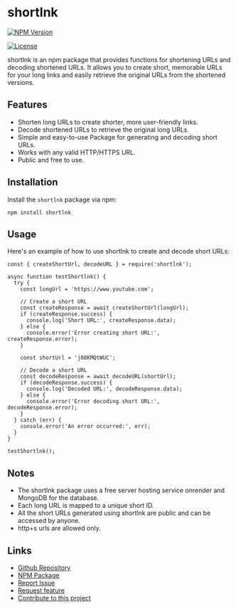 # shortlnk

[![NPM Version](https://img.shields.io/npm/v/shortlnk.svg)](https://www.npmjs.com/package/shortlnk)

[![License](https://img.shields.io/npm/l/shortlnk.svg)](https://github.com/CoHarsh/shortlink-npm-pkg/blob/main/LICENSE)

shortlnk is an npm package that provides functions for shortening URLs and decoding shortened URLs. It allows you to create short, memorable URLs for your long links and easily retrieve the original URLs from the shortened versions.

## Features

- Shorten long URLs to create shorter, more user-friendly links.
- Decode shortened URLs to retrieve the original long URLs.
- Simple and easy-to-use Package for generating and decoding short URLs.
- Works with any valid HTTP/HTTPS URL.
- Public and free to use.

## Installation

Install the `shortlnk` package via npm:

```shell
npm install shortlnk
```

## Usage

Here's an example of how to use shortlnk to create and decode short URLs:

```
const { createShortUrl, decodeURL } = require('shortlnk');

async function testShortlnk() {
  try {
    const longUrl = 'https://www.youtube.com';

    // Create a short URL
    const createResponse = await createShortUrl(longUrl);
    if (createResponse.success) {
      console.log('Short URL:', createResponse.data);
    } else {
      console.error('Error creating short URL:', createResponse.error);
    }

    const shortUrl = 'j08KMQtWUC';

    // Decode a short URL
    const decodeResponse = await decodeURL(shortUrl);
    if (decodeResponse.success) {
      console.log('Decoded URL:', decodeResponse.data);
    } else {
      console.error('Error decoding short URL:', decodeResponse.error);
    }
  } catch (err) {
    console.error('An error occurred:', err);
  }
}

testShortlnk();
```

## Notes

- The shortlnk package uses a free server hosting service onrender and MongoDB for the database.
- Each long URL is mapped to a unique short ID.
- All the short URLs generated using shortlnk are public and can be accessed by anyone.
- http+s urls are allowed only.

## Links

- [Github Repository](https://github.com/CoHarsh/shortlink-npm-pkg)
- [NPM Package](https://www.npmjs.com/package/shortlnk)
- [Report Issue](https://github.com/CoHarsh/shortlink-npm-pkg/issues)
- [Request feature](https://github.com/CoHarsh/shortlink-npm-pkg/issues)
- [Contribute to this project](https://github.com/CoHarsh/shortlink-npm-pkg/actions/new)
